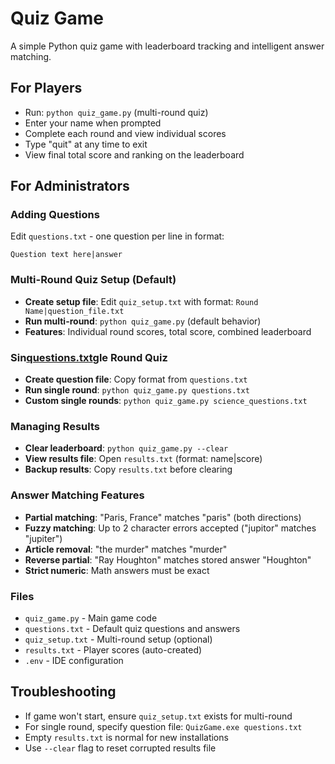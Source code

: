# Quiz Game

A simple Python quiz game with leaderboard tracking and intelligent answer matching.

## For Players
- Run: `python quiz_game.py` (multi-round quiz)
- Enter your name when prompted
- Complete each round and view individual scores
- Type "quit" at any time to exit
- View final total score and ranking on the leaderboard

## For Administrators

### Adding Questions
Edit `questions.txt` - one question per line in format:
```
Question text here|answer
```

### Multi-Round Quiz Setup (Default)
- **Create setup file**: Edit `quiz_setup.txt` with format: `Round Name|question_file.txt`
- **Run multi-round**: `python quiz_game.py` (default behavior)
- **Features**: Individual round scores, total score, combined leaderboard

### Sin[questions.txt](questions.txt)gle Round Quiz
- **Create question file**: Copy format from `questions.txt`
- **Run single round**: `python quiz_game.py questions.txt`
- **Custom single rounds**: `python quiz_game.py science_questions.txt`

### Managing Results
- **Clear leaderboard**: `python quiz_game.py --clear`
- **View results file**: Open `results.txt` (format: name|score)
- **Backup results**: Copy `results.txt` before clearing

### Answer Matching Features
- **Partial matching**: "Paris, France" matches "paris" (both directions)
- **Fuzzy matching**: Up to 2 character errors accepted ("jupitor" matches "jupiter")
- **Article removal**: "the murder" matches "murder"
- **Reverse partial**: "Ray Houghton" matches stored answer "Houghton"
- **Strict numeric**: Math answers must be exact

### Files
- `quiz_game.py` - Main game code
- `questions.txt` - Default quiz questions and answers
- `quiz_setup.txt` - Multi-round setup (optional)
- `results.txt` - Player scores (auto-created)
- `.env` - IDE configuration

## Troubleshooting
- If game won't start, ensure `quiz_setup.txt` exists for multi-round
- For single round, specify question file: `QuizGame.exe questions.txt`
- Empty `results.txt` is normal for new installations
- Use `--clear` flag to reset corrupted results file